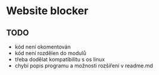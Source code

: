 # Website blocker

## TODO

- kód není okomentován
- kód není rozdělen do modulů
- třeba dodělat kompatibilitu s os linux
- chybí popis programu a možnosti rozšíření v readme.md